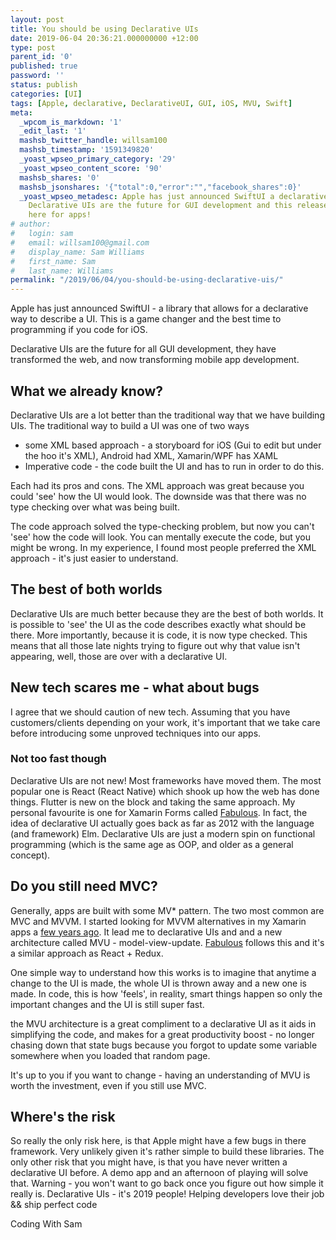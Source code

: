 ```yaml
---
layout: post
title: You should be using Declarative UIs
date: 2019-06-04 20:36:21.000000000 +12:00
type: post
parent_id: '0'
published: true
password: ''
status: publish
categories: [UI]
tags: [Apple, declarative, DeclarativeUI, GUI, iOS, MVU, Swift]
meta:
  _wpcom_is_markdown: '1'
  _edit_last: '1'
  mashsb_twitter_handle: willsam100
  mashsb_timestamp: '1591349820'
  _yoast_wpseo_primary_category: '29'
  _yoast_wpseo_content_score: '90'
  mashsb_shares: '0'
  mashsb_jsonshares: '{"total":0,"error":"","facebook_shares":0}'
  _yoast_wpseo_metadesc: Apple has just announced SwiftUI a declarative UI framework.
    Declarative UIs are the future for GUI development and this release marks it's
    here for apps!
# author:
#   login: sam
#   email: willsam100@gmail.com
#   display_name: Sam Williams
#   first_name: Sam
#   last_name: Williams
permalink: "/2019/06/04/you-should-be-using-declarative-uis/"
---
```

Apple has just announced SwiftUI - a library that allows for a declarative way to describe a UI. This is a game changer and the best time to programming if you code for iOS.

Declarative UIs are the future for all GUI development, they have transformed the web, and now transforming mobile app development.

## What we already know?
Declarative UIs are a lot better than the traditional way that we have building UIs. The traditional way to build a UI was one of two ways
- some XML based approach - a storyboard for iOS (Gui to edit but under the hoo it's XML), Android had XML, Xamarin/WPF has XAML
- Imperative code - the code built the UI and has to run in order to do this.

Each had its pros and cons. The XML approach was great because you could 'see' how the UI would look. The downside was that there was no type checking over what was being built.

The code approach solved the type-checking problem, but now you can't 'see' how the code will look. You can mentally execute the code, but you might be wrong. In my experience, I found most people preferred the XML approach - it's just easier to understand.

## The best of both worlds
Declarative UIs are much better because they are the best of both worlds. It is possible to 'see' the UI as the code describes exactly what should be there. More importantly, because it is code, it is now type checked.
This means that all those late nights trying to figure out why that value isn't appearing, well, those are over with a declarative UI.

## New tech scares me - what about bugs
I agree that we should caution of new tech. Assuming that you have customers/clients depending on your work, it's important that we take care before introducing some unproved techniques into our apps.

### Not too fast though

Declarative UIs are not new! Most frameworks have moved them. The most popular one is React (React Native) which shook up how the web has done things. Flutter is new on the block and taking the same approach. My personal favourite is one for Xamarin Forms called <a href="" title="https://fsprojects.github.io/Fabulous/">Fabulous</a>.
In fact, the idea of declarative UI actually goes back as far as 2012 with the language (and framework) Elm.
Declarative UIs are just a modern spin on functional programming (which is the same age as OOP, and older as a general concept).

## Do you still need MVC?
Generally, apps are built with some MV* pattern. The two most common are MVC and MVVM. I started looking for MVVM alternatives in my Xamarin apps a <a href="" title="www.codingwithsam.com/2017/02/08/bettermvvm/">few years ago</a>. It lead me to declarative UIs and and a new architecture called MVU - model-view-update. <a href="" title="https://fsprojects.github.io/Fabulous/">Fabulous</a> follows this and it's a similar approach as React + Redux.

One simple way to understand how this works is to imagine that anytime a change to the UI is made, the whole UI is thrown away and a new one is made. In code, this is how 'feels', in reality, smart things happen so only the important changes and the UI is still super fast.

the MVU architecture is a great compliment to a declarative UI as it aids in simplifying the code, and makes for a great productivity boost - no longer chasing down that state bugs because you forgot to update some variable somewhere when you loaded that random page.

It's up to you if you want to change - having an understanding of MVU is worth the investment, even if you still use MVC.

## Where's the risk
So really the only risk here, is that Apple might have a few bugs in there framework. Very unlikely given it's rather simple to build these libraries.
The only other risk that you might have, is that you have never written a declarative UI before. A demo app and an afternoon of playing will solve that. Warning - you won't want to go back once you figure out how simple it really is.
Declarative UIs - it's 2019 people!
Helping developers love their job && ship perfect code

Coding With Sam
